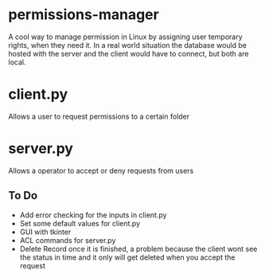 # permissions-manager
A cool way to manage permission in Linux by assigning user temporary rights, when they need it. In a real world situation the database would be hosted with the server and the client would have to connect, but both are local.

# client.py
Allows a user to request permissions to a certain folder

# server.py
Allows a operator to accept or deny requests from users

## To Do
* Add error checking for the inputs in client.py
* Set some default values for client.py
* GUI with tkinter
* ACL commands for server.py 
* Delete Record once it is finished, a problem because the client wont see the status in time and it only will get deleted when you accept the request
